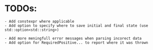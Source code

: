 # TODOs:
 	- Add constexpr where applicable
	- Add option to specify where to save initial and final state (use std::option<std::string>)

	- Add more meningfull error messages when parsing incorect data
	- Add option for RequiredPositive... to report where it was thrown